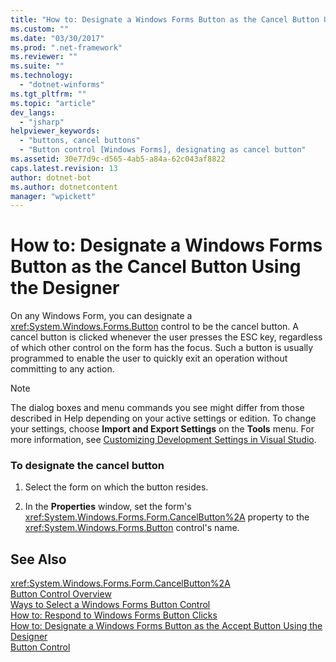 ```yaml
---
title: "How to: Designate a Windows Forms Button as the Cancel Button Using the Designer"
ms.custom: ""
ms.date: "03/30/2017"
ms.prod: ".net-framework"
ms.reviewer: ""
ms.suite: ""
ms.technology: 
  - "dotnet-winforms"
ms.tgt_pltfrm: ""
ms.topic: "article"
dev_langs: 
  - "jsharp"
helpviewer_keywords: 
  - "buttons, cancel buttons"
  - "Button control [Windows Forms], designating as cancel button"
ms.assetid: 30e77d9c-d565-4ab5-a84a-62c043af8822
caps.latest.revision: 13
author: dotnet-bot
ms.author: dotnetcontent
manager: "wpickett"
---
```

# How to: Designate a Windows Forms Button as the Cancel Button Using the Designer
On any Windows Form, you can designate a <xref:System.Windows.Forms.Button> control to be the cancel button. A cancel button is clicked whenever the user presses the ESC key, regardless of which other control on the form has the focus. Such a button is usually programmed to enable the user to quickly exit an operation without committing to any action.  
  
> [!NOTE]
>  The dialog boxes and menu commands you see might differ from those described in Help depending on your active settings or edition. To change your settings, choose **Import and Export Settings** on the **Tools** menu. For more information, see [Customizing Development Settings in Visual Studio](http://msdn.microsoft.com/en-us/22c4debb-4e31-47a8-8f19-16f328d7dcd3).  
  
### To designate the cancel button  
  
1.  Select the form on which the button resides.  
  
2.  In the **Properties** window, set the form's <xref:System.Windows.Forms.Form.CancelButton%2A> property to the <xref:System.Windows.Forms.Button> control's name.  
  
## See Also  
 <xref:System.Windows.Forms.Form.CancelButton%2A>   
 [Button Control Overview](../../../../docs/framework/winforms/controls/button-control-overview-windows-forms.md)   
 [Ways to Select a Windows Forms Button Control](../../../../docs/framework/winforms/controls/ways-to-select-a-windows-forms-button-control.md)   
 [How to: Respond to Windows Forms Button Clicks](../../../../docs/framework/winforms/controls/how-to-respond-to-windows-forms-button-clicks.md)   
 [How to: Designate a Windows Forms Button as the Accept Button Using the Designer](../../../../docs/framework/winforms/controls/designate-a-wf-button-as-the-accept-button-using-the-designer.md)   
 [Button Control](../../../../docs/framework/winforms/controls/button-control-windows-forms.md)
